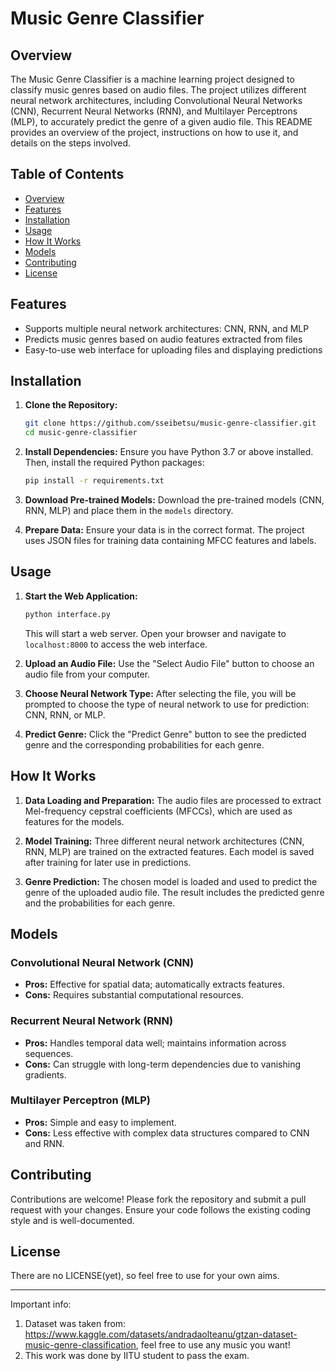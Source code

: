 # Music Genre Classifier

## Overview

The Music Genre Classifier is a machine learning project designed to classify music genres based on audio files. The project utilizes different neural network architectures, including Convolutional Neural Networks (CNN), Recurrent Neural Networks (RNN), and Multilayer Perceptrons (MLP), to accurately predict the genre of a given audio file. This README provides an overview of the project, instructions on how to use it, and details on the steps involved.

## Table of Contents
- [Overview](#overview)
- [Features](#features)
- [Installation](#installation)
- [Usage](#usage)
- [How It Works](#how-it-works)
- [Models](#models)
- [Contributing](#contributing)
- [License](#license)

## Features
- Supports multiple neural network architectures: CNN, RNN, and MLP
- Predicts music genres based on audio features extracted from files
- Easy-to-use web interface for uploading files and displaying predictions

## Installation

1. **Clone the Repository:**
   ```bash
   git clone https://github.com/sseibetsu/music-genre-classifier.git
   cd music-genre-classifier
   ```

2. **Install Dependencies:**
   Ensure you have Python 3.7 or above installed. Then, install the required Python packages:
   ```bash
   pip install -r requirements.txt
   ```

3. **Download Pre-trained Models:**
   Download the pre-trained models (CNN, RNN, MLP) and place them in the `models` directory.

4. **Prepare Data:**
   Ensure your data is in the correct format. The project uses JSON files for training data containing MFCC features and labels.

## Usage

1. **Start the Web Application:**
   ```bash
   python interface.py
   ```
   This will start a web server. Open your browser and navigate to `localhost:8000` to access the web interface.

2. **Upload an Audio File:**
   Use the "Select Audio File" button to choose an audio file from your computer.

3. **Choose Neural Network Type:**
   After selecting the file, you will be prompted to choose the type of neural network to use for prediction: CNN, RNN, or MLP.

4. **Predict Genre:**
   Click the "Predict Genre" button to see the predicted genre and the corresponding probabilities for each genre.

## How It Works

1. **Data Loading and Preparation:**
   The audio files are processed to extract Mel-frequency cepstral coefficients (MFCCs), which are used as features for the models.

2. **Model Training:**
   Three different neural network architectures (CNN, RNN, MLP) are trained on the extracted features. Each model is saved after training for later use in predictions.

3. **Genre Prediction:**
   The chosen model is loaded and used to predict the genre of the uploaded audio file. The result includes the predicted genre and the probabilities for each genre.

## Models

### Convolutional Neural Network (CNN)
- **Pros:** Effective for spatial data; automatically extracts features.
- **Cons:** Requires substantial computational resources.

### Recurrent Neural Network (RNN)
- **Pros:** Handles temporal data well; maintains information across sequences.
- **Cons:** Can struggle with long-term dependencies due to vanishing gradients.

### Multilayer Perceptron (MLP)
- **Pros:** Simple and easy to implement.
- **Cons:** Less effective with complex data structures compared to CNN and RNN.

## Contributing

Contributions are welcome! Please fork the repository and submit a pull request with your changes. Ensure your code follows the existing coding style and is well-documented.

## License

There are no LICENSE(yet), so feel free to use for your own aims.

---

Important info:
   1. Dataset was taken from: https://www.kaggle.com/datasets/andradaolteanu/gtzan-dataset-music-genre-classification, feel free to use any music you want!
   2. This work was done by IITU student to pass the exam.
